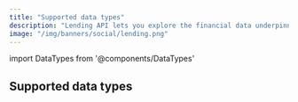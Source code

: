 ```yaml
---
title: "Supported data types"
description: "Lending API lets you explore the financial data underpinning the enhanced reports."
image: "/img/banners/social/lending.png"
---
```


import DataTypes from '@components/DataTypes'

## Supported data types

<DataTypes product="lending" urlPrefix="/lending-api#"/>

<br/>